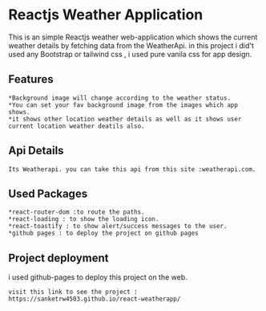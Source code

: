 # Reactjs Weather Application

This is an simple Reactjs weather web-application which shows the current weather details by fetching data from the WeatherApi. in this project i did't used any Bootstrap or tailwind css , i used pure vanila css for app design.

## Features
    *Background image will change according to the weather status.
    *You can set your fav background image from the images which app shows.
    *it shows other location weather details as well as it shows user current location weather deatils also.

## Api Details

    Its Weatherapi. you can take this api from this site :weatherapi.com.

## Used Packages
    *react-router-dom :to route the paths.
    *react-loading : to show the loading icon.
    *react-toastify : to show alert/success messages to the user.
    *github pages : to deploy the project on github pages

## Project deployment 
  i used github-pages to deploy this project on the web.

    visit this link to see the project :
    https://sanketrw4503.github.io/react-weatherapp/